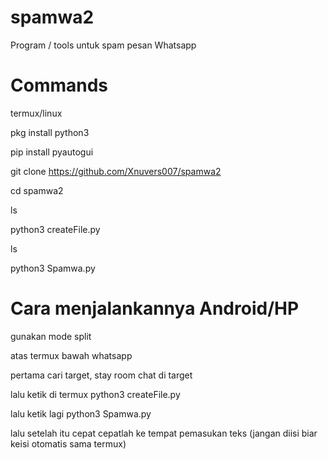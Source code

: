 # spamwa2
Program / tools untuk spam pesan Whatsapp

# Commands

termux/linux

pkg install python3

pip install pyautogui

git clone https://github.com/Xnuvers007/spamwa2

cd spamwa2

ls

python3 createFile.py

ls

python3 Spamwa.py

# Cara menjalankannya Android/HP

gunakan mode split

atas termux bawah whatsapp

pertama cari target, stay room chat di target

lalu ketik di termux python3 createFile.py

lalu ketik lagi python3 Spamwa.py

lalu setelah itu cepat cepatlah ke tempat pemasukan teks (jangan diisi biar keisi otomatis sama termux)
